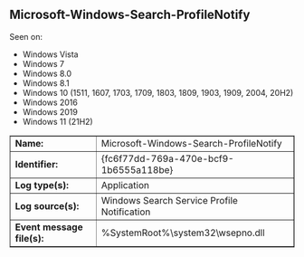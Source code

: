 ## Microsoft-Windows-Search-ProfileNotify

Seen on:
* Windows Vista
* Windows 7
* Windows 8.0
* Windows 8.1
* Windows 10 (1511, 1607, 1703, 1709, 1803, 1809, 1903, 1909, 2004, 20H2)
* Windows 2016
* Windows 2019
* Windows 11 (21H2)

<table border="1" class="docutils">
  <tbody>
    <tr>
      <td><b>Name:</b></td>
      <td>Microsoft-Windows-Search-ProfileNotify</td>
    </tr>
    <tr>
      <td><b>Identifier:</b></td>
      <td>{fc6f77dd-769a-470e-bcf9-1b6555a118be}</td>
    </tr>
    <tr>
      <td><b>Log type(s):</b></td>
      <td>Application</td>
    </tr>
    <tr>
      <td><b>Log source(s):</b></td>
      <td>Windows Search Service Profile Notification</td>
    </tr>
    <tr>
      <td><b>Event message file(s):</b></td>
      <td>%SystemRoot%\system32\wsepno.dll</td>
    </tr>
  </tbody>
</table>

&nbsp;

